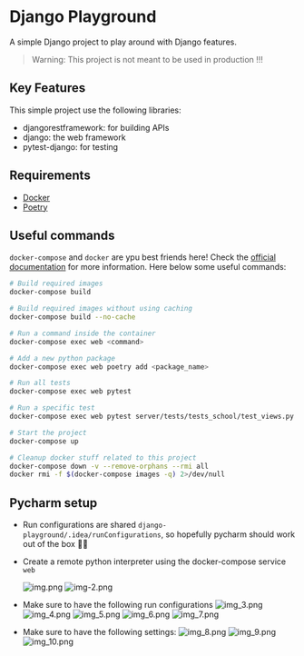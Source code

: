 # Django Playground

A simple Django project to play around with Django features.

> Warning: This project is not meant to be used in production !!!

## Key Features
This simple project use the following libraries:
- djangorestframework: for building APIs
- django: the web framework
- pytest-django: for testing


## Requirements

- [Docker](https://www.docker.com/)
- [Poetry](https://python-poetry.org/)


## Useful commands

`docker-compose` and `docker` are ypu best friends here!
Check the [official documentation](https://docs.docker.com/) for more information. Here below some useful commands:

```bash
# Build required images
docker-compose build 
```

```bash
# Build required images without using caching
docker-compose build --no-cache
```

```bash
# Run a command inside the container
docker-compose exec web <command>
```

```bash
# Add a new python package 
docker-compose exec web poetry add <package_name>
```

```bash
# Run all tests
docker-compose exec web pytest
```

```bash
# Run a specific test
docker-compose exec web pytest server/tests/tests_school/test_views.py::test_create_course
```

```bash
# Start the project
docker-compose up
```

```bash
# Cleanup docker stuff related to this project
docker-compose down -v --remove-orphans --rmi all
docker rmi -f $(docker-compose images -q) 2>/dev/null
```

## Pycharm setup

- Run configurations are shared `django-playground/.idea/runConfigurations`, so hopefully pycharm should work out of the
  box 🤞🏻
- Create a remote python interpreter using the docker-compose service `web`
  
  ![img.png](docs/images/img.png)
  ![img-2.png](docs/images/img_2.png)

- Make sure to have the following run configurations
  ![img_3.png](docs/images/img_3.png)
  ![img_4.png](docs/images/img_4.png)
  ![img_5.png](docs/images/img_5.png)
  ![img_6.png](docs/images/img_6.png)
  ![img_7.png](docs/images/img_7.png)

- Make sure to have the following settings:
![img_8.png](docs/images/img_8.png)
![img_9.png](docs/images/img_9.png)
![img_10.png](docs/images/img_10.png)